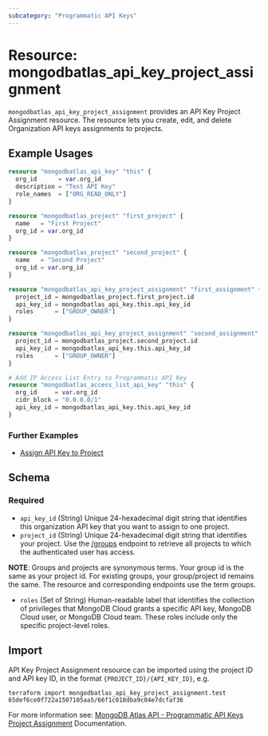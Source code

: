 ```yaml
---
subcategory: "Programmatic API Keys"
---
```


# Resource: mongodbatlas_api_key_project_assignment

`mongodbatlas_api_key_project_assignment` provides an API Key Project Assignment resource. The resource lets you create, edit, and delete Organization API keys assignments to projects.

## Example Usages

```terraform
resource "mongodbatlas_api_key" "this" {
  org_id      = var.org_id
  description = "Test API Key"
  role_names  = ["ORG_READ_ONLY"]
}

resource "mongodbatlas_project" "first_project" {
  name   = "First Project"
  org_id = var.org_id
}

resource "mongodbatlas_project" "second_project" {
  name   = "Second Project"
  org_id = var.org_id
}

resource "mongodbatlas_api_key_project_assignment" "first_assignment" {
  project_id = mongodbatlas_project.first_project.id
  api_key_id = mongodbatlas_api_key.this.api_key_id
  roles      = ["GROUP_OWNER"]
}

resource "mongodbatlas_api_key_project_assignment" "second_assignment" {
  project_id = mongodbatlas_project.second_project.id
  api_key_id = mongodbatlas_api_key.this.api_key_id
  roles      = ["GROUP_OWNER"]
}

# Add IP Access List Entry to Programmatic API Key 
resource "mongodbatlas_access_list_api_key" "this" {
  org_id     = var.org_id
  cidr_block = "0.0.0.0/1"
  api_key_id = mongodbatlas_api_key.this.api_key_id
}
```

### Further Examples
- [Assign API Key to Project](https://github.com/mongodb/terraform-provider-mongodbatlas/tree/v2.1.0/examples/mongodbatlas_api_key_assignment)

<!-- schema generated by tfplugindocs -->
## Schema

### Required

- `api_key_id` (String) Unique 24-hexadecimal digit string that identifies this organization API key that you want to assign to one project.
- `project_id` (String) Unique 24-hexadecimal digit string that identifies your project. Use the [/groups](#tag/Projects/operation/listProjects) endpoint to retrieve all projects to which the authenticated user has access.

**NOTE**: Groups and projects are synonymous terms. Your group id is the same as your project id. For existing groups, your group/project id remains the same. The resource and corresponding endpoints use the term groups.
- `roles` (Set of String) Human-readable label that identifies the collection of privileges that MongoDB Cloud grants a specific API key, MongoDB Cloud user, or MongoDB Cloud team. These roles include only the specific project-level roles.

## Import 
API Key Project Assignment resource can be imported using the project ID and API key ID, in the format `{PROJECT_ID}/{API_KEY_ID}`, e.g.

```
terraform import mongodbatlas_api_key_project_assignment.test 65def6ce0f722a1507105aa5/66f1c018dba9c04e7dcfaf36
```

For more information see: [MongoDB Atlas API - Programmatic API Keys Project Assignment](https://www.mongodb.com/docs/api/doc/atlas-admin-api-v2/group/endpoint-programmatic-api-keys) Documentation.
